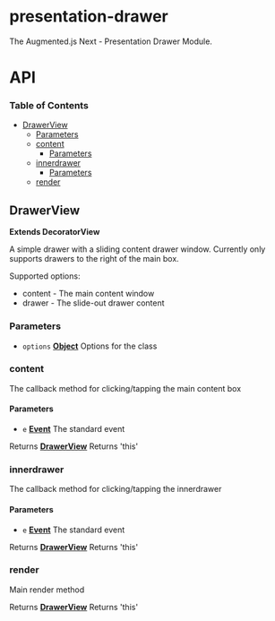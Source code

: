 # presentation-drawer

The Augmented.js Next - Presentation Drawer Module.

# API

<!-- Generated by documentation.js. Update this documentation by updating the source code. -->

### Table of Contents

-   [DrawerView](#drawerview)
    -   [Parameters](#parameters)
    -   [content](#content)
        -   [Parameters](#parameters-1)
    -   [innerdrawer](#innerdrawer)
        -   [Parameters](#parameters-2)
    -   [render](#render)

## DrawerView

**Extends DecoratorView**

A simple drawer with a sliding content drawer window.
Currently only supports drawers to the right of the main box.
<br/>

Supported options:

<ul>
<li>content - The main content window</li>
<li>drawer - The slide-out drawer content</li>
</ul>

### Parameters

-   `options` **[Object](https://developer.mozilla.org/docs/Web/JavaScript/Reference/Global_Objects/Object)** Options for the class

### content

The callback method for clicking/tapping the main content box

#### Parameters

-   `e` **[Event](https://developer.mozilla.org/docs/Web/API/Event)** The standard event

Returns **[DrawerView](#drawerview)** Returns 'this'

### innerdrawer

The callback method for clicking/tapping the innerdrawer

#### Parameters

-   `e` **[Event](https://developer.mozilla.org/docs/Web/API/Event)** The standard event

Returns **[DrawerView](#drawerview)** Returns 'this'

### render

Main render method

Returns **[DrawerView](#drawerview)** Returns 'this'
